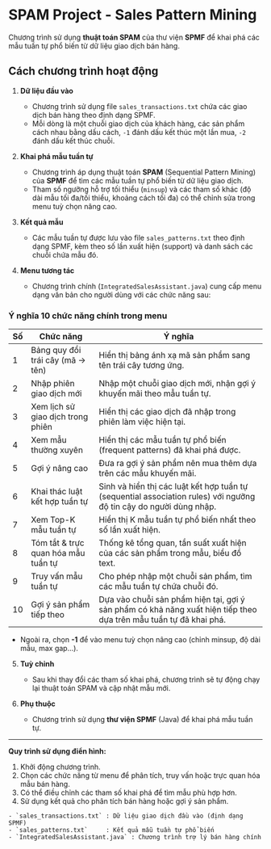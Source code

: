 # SPAM Project - Sales Pattern Mining

Chương trình sử dụng **thuật toán SPAM** của thư viện **SPMF** để khai phá các mẫu tuần tự phổ biến từ dữ liệu giao dịch bán hàng.

## Cách chương trình hoạt động

1. **Dữ liệu đầu vào**  
   - Chương trình sử dụng file `sales_transactions.txt` chứa các giao dịch bán hàng theo định dạng SPMF.
   - Mỗi dòng là một chuỗi giao dịch của khách hàng, các sản phẩm cách nhau bằng dấu cách, `-1` đánh dấu kết thúc một lần mua, `-2` đánh dấu kết thúc chuỗi.

2. **Khai phá mẫu tuần tự**  
   - Chương trình áp dụng thuật toán **SPAM** (Sequential Pattern Mining) của **SPMF** để tìm các mẫu tuần tự phổ biến từ dữ liệu giao dịch.
   - Tham số ngưỡng hỗ trợ tối thiểu (`minsup`) và các tham số khác (độ dài mẫu tối đa/tối thiểu, khoảng cách tối đa) có thể chỉnh sửa trong menu tuỳ chọn nâng cao.

3. **Kết quả mẫu**  
   - Các mẫu tuần tự được lưu vào file `sales_patterns.txt` theo định dạng SPMF, kèm theo số lần xuất hiện (support) và danh sách các chuỗi chứa mẫu đó.

4. **Menu tương tác**  
   - Chương trình chính (`IntegratedSalesAssistant.java`) cung cấp menu dạng văn bản cho người dùng với các chức năng sau:

### Ý nghĩa 10 chức năng chính trong menu

| Số | Chức năng | Ý nghĩa |
|----|-----------|---------|
| 1  | Bảng quy đổi trái cây (mã -> tên) | Hiển thị bảng ánh xạ mã sản phẩm sang tên trái cây tương ứng. |
| 2  | Nhập phiên giao dịch mới | Nhập một chuỗi giao dịch mới, nhận gợi ý khuyến mãi theo mẫu tuần tự. |
| 3  | Xem lịch sử giao dịch trong phiên | Hiển thị các giao dịch đã nhập trong phiên làm việc hiện tại. |
| 4  | Xem mẫu thường xuyên | Hiển thị các mẫu tuần tự phổ biến (frequent patterns) đã khai phá được. |
| 5  | Gợi ý nâng cao | Đưa ra gợi ý sản phẩm nên mua thêm dựa trên các mẫu khuyến mãi. |
| 6  | Khai thác luật kết hợp tuần tự | Sinh và hiển thị các luật kết hợp tuần tự (sequential association rules) với ngưỡng độ tin cậy do người dùng nhập. |
| 7  | Xem Top-K mẫu tuần tự | Hiển thị K mẫu tuần tự phổ biến nhất theo số lần xuất hiện. |
| 8  | Tóm tắt & trực quan hóa mẫu tuần tự | Thống kê tổng quan, tần suất xuất hiện của các sản phẩm trong mẫu, biểu đồ text. |
| 9  | Truy vấn mẫu tuần tự | Cho phép nhập một chuỗi sản phẩm, tìm các mẫu tuần tự chứa chuỗi đó. |
| 10 | Gợi ý sản phẩm tiếp theo | Dựa vào chuỗi sản phẩm hiện tại, gợi ý sản phẩm có khả năng xuất hiện tiếp theo dựa trên mẫu tuần tự đã khai phá. |

- Ngoài ra, chọn **-1** để vào menu tuỳ chọn nâng cao (chỉnh minsup, độ dài mẫu, max gap...).

5. **Tuỳ chỉnh**  
   - Sau khi thay đổi các tham số khai phá, chương trình sẽ tự động chạy lại thuật toán SPAM và cập nhật mẫu mới.

6. **Phụ thuộc**  
   - Chương trình sử dụng **thư viện SPMF** (Java) để khai phá mẫu tuần tự.

---

**Quy trình sử dụng điển hình:**
1. Khởi động chương trình.
2. Chọn các chức năng từ menu để phân tích, truy vấn hoặc trực quan hóa mẫu bán hàng.
3. Có thể điều chỉnh các tham số khai phá để tìm mẫu phù hợp hơn.
4. Sử dụng kết quả cho phân tích bán hàng hoặc gợi ý sản phẩm.

```
- `sales_transactions.txt` : Dữ liệu giao dịch đầu vào (định dạng SPMF)
- `sales_patterns.txt`     : Kết quả mẫu tuần tự phổ biến
- `IntegratedSalesAssistant.java` : Chương trình trợ lý bán hàng chính
```
